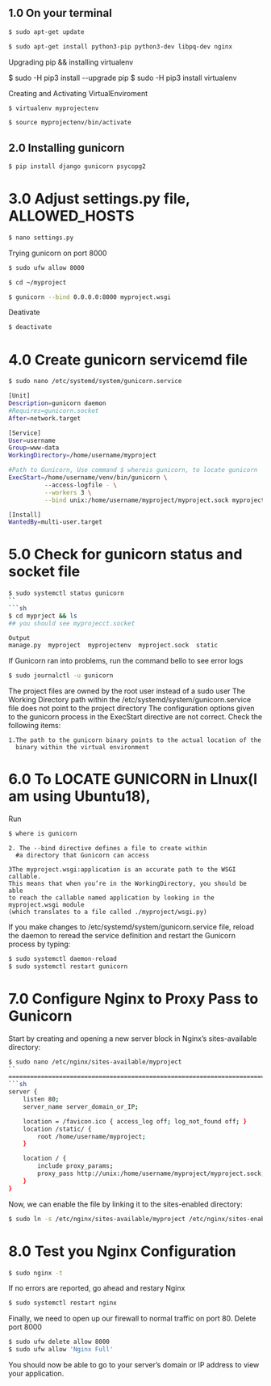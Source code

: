 ## 1.0 On your terminal
```sh
$ sudo apt-get update
```
```sh
$ sudo apt-get install python3-pip python3-dev libpq-dev nginx
```
Upgrading pip && installing virtualenv

$ sudo -H pip3 install --upgrade pip
$ sudo -H pip3 install virtualenv

Creating and Activating VirtualEnviroment
```sh
$ virtualenv myprojectenv
```
```sh
$ source myprojectenv/bin/activate
```
## 2.0 Installing gunicorn

```sh
$ pip install django gunicorn psycopg2
```

# 3.0 Adjust settings.py file, ALLOWED_HOSTS
```sh
$ nano settings.py
```

Trying gunicorn on port 8000
```sh
$ sudo ufw allow 8000
```
```sh
$ cd ~/myproject
```
```sh
$ gunicorn --bind 0.0.0.0:8000 myproject.wsgi
```

Deativate
```sh
$ deactivate
```
# 4.0 Create gunicorn servicemd file
```sh
$ sudo nano /etc/systemd/system/gunicorn.service
```
```sh
[Unit]
Description=gunicorn daemon
#Requires=gunicorn.socket
After=network.target

[Service]
User=username
Group=www-data
WorkingDirectory=/home/username/myproject

#Path to Gunicorn, Use command $ whereis gunicorn, to locate gunicorn
ExecStart=/home/username/venv/bin/gunicorn \
          --access-logfile - \
          --workers 3 \
          --bind unix:/home/username/myproject/myproject.sock myproject.wsgi:application

[Install]
WantedBy=multi-user.target
```
# 5.0 Check for gunicorn status and socket file
```sh
$ sudo systemctl status gunicorn
``
```sh
$ cd myprject && ls
## you should see myprojecct.socket

Output
manage.py  myproject  myprojectenv  myproject.sock  static
```
If Gunicorn ran into problems, run the command bello to see error logs 
```sh
$ sudo journalctl -u gunicorn
```
The project files are owned by the root user instead of a sudo user
The Working Directory path within the /etc/systemd/system/gunicorn.service file
does not point to the project directory
The configuration options given to the gunicorn process in the
ExecStart directive are not correct.
Check the following items: 

	1.The path to the gunicorn binary points to the actual location of the 
	  binary within the virtual environment
# 6.0 To LOCATE GUNICORN in LInux(I am using Ubuntu18),
Run 
```sh
$ where is gunicorn
```
	2. The --bind directive defines a file to create within
	  #a directory that Gunicorn can access

	3The myproject.wsgi:application is an accurate path to the WSGI callable.
	This means that when you’re in the WorkingDirectory, you should be able
	to reach the callable named application by looking in the myproject.wsgi module
	(which translates to a file called ./myproject/wsgi.py)

If you make changes to  /etc/systemd/system/gunicorn.service file,
reload the daemon to reread the service definition and restart
the Gunicorn process by typing:
```sh
$ sudo systemctl daemon-reload
$ sudo systemctl restart gunicorn
```
# 7.0 Configure Nginx to Proxy Pass to Gunicorn

Start by creating and opening a new server block in Nginx’s sites-available directory:
```sh
$ sudo nano /etc/nginx/sites-available/myproject
``
=======================================================================
```sh
server {
    listen 80;
    server_name server_domain_or_IP;

    location = /favicon.ico { access_log off; log_not_found off; }
    location /static/ {
        root /home/username/myproject;
    }

    location / {
        include proxy_params;
        proxy_pass http://unix:/home/username/myproject/myproject.sock;
    }
}

```
Now, we can enable the file by linking it to the sites-enabled directory:

```sh
$ sudo ln -s /etc/nginx/sites-available/myproject /etc/nginx/sites-enabled
```
# 8.0 Test you Nginx Configuration

```sh
$ sudo nginx -t
```
If no errors are reported, go ahead and restary Nginx
```sh
$ sudo systemctl restart nginx
```
Finally, we need to open up our firewall to normal traffic on port 80. Delete port 8000

```sh
$ sudo ufw delete allow 8000
$ sudo ufw allow 'Nginx Full'
```
You should now be able to go to your server’s domain or IP address
to view your application.
